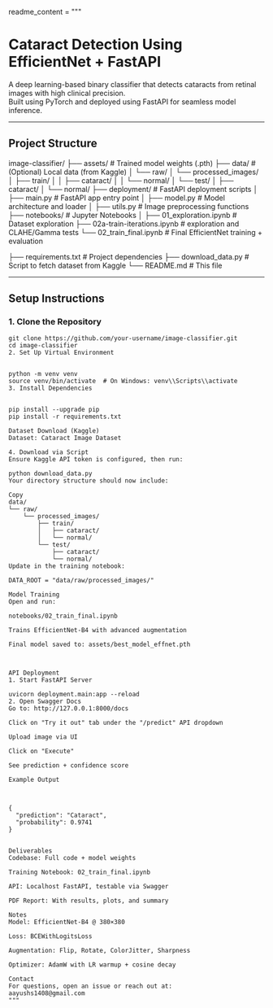 
readme_content = """
# Cataract Detection Using EfficientNet + FastAPI

A deep learning-based binary classifier that detects cataracts from retinal images with high clinical precision.  
Built using PyTorch and deployed using FastAPI for seamless model inference.

---

## Project Structure

image-classifier/
├── assets/ # Trained model weights (.pth)
├── data/ # (Optional) Local data (from Kaggle)
│ └── raw/
│ └── processed_images/
│ ├── train/
│ │ ├── cataract/
│ │ └── normal/
│ └── test/
│ ├── cataract/
│ └── normal/
├── deployment/ # FastAPI deployment scripts
│ ├── main.py # FastAPI app entry point
│ ├── model.py # Model architecture and loader
│ ├── utils.py # Image preprocessing functions
├── notebooks/ # Jupyter Notebooks
│ ├── 01_exploration.ipynb # Dataset exploration
  ├── 02a-train-iterations.ipynb # exploration and CLAHE/Gamma tests
  └── 02_train_final.ipynb # Final EfficientNet training + evaluation
   
├── requirements.txt # Project dependencies
├── download_data.py # Script to fetch dataset from Kaggle
└── README.md # This file


---

## Setup Instructions

### 1. Clone the Repository

```
git clone https://github.com/your-username/image-classifier.git
cd image-classifier
2. Set Up Virtual Environment


python -m venv venv
source venv/bin/activate  # On Windows: venv\\Scripts\\activate
3. Install Dependencies


pip install --upgrade pip
pip install -r requirements.txt

Dataset Download (Kaggle)
Dataset: Cataract Image Dataset

4. Download via Script
Ensure Kaggle API token is configured, then run:

python download_data.py
Your directory structure should now include:

Copy
data/
└── raw/
    └── processed_images/
        ├── train/
        │   ├── cataract/
        │   └── normal/
        └── test/
            ├── cataract/
            └── normal/
Update in the training notebook:

DATA_ROOT = "data/raw/processed_images/"

Model Training
Open and run:

notebooks/02_train_final.ipynb

Trains EfficientNet-B4 with advanced augmentation

Final model saved to: assets/best_model_effnet.pth



API Deployment
1. Start FastAPI Server

uvicorn deployment.main:app --reload
2. Open Swagger Docs
Go to: http://127.0.0.1:8000/docs

Click on "Try it out" tab under the "/predict" API dropdown

Upload image via UI

Click on "Execute"

See prediction + confidence score

Example Output



{
  "prediction": "Cataract",
  "probability": 0.9741
}


Deliverables
Codebase: Full code + model weights

Training Notebook: 02_train_final.ipynb

API: Localhost FastAPI, testable via Swagger

PDF Report: With results, plots, and summary

Notes
Model: EfficientNet-B4 @ 380×380

Loss: BCEWithLogitsLoss

Augmentation: Flip, Rotate, ColorJitter, Sharpness

Optimizer: AdamW with LR warmup + cosine decay

Contact
For questions, open an issue or reach out at:
aayushs1408@gmail.com
"""
